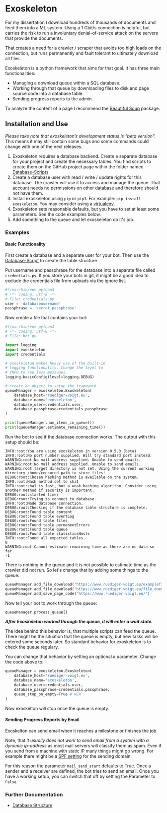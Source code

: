 # Exoskeleton

For my dissertation I download hundreds of thousands of documents and feed them into a ML system. Using a 1 Gbit/s connection is helpful, but carries the risk to run a involuntary denial-of-service attack on the servers that provide the documents.

That creates a need for a crawler / scraper that avoids too high loads on the connection, but runs permanently and fault tolerant to ultimately download all files.

Exoskeleton is a python framework that aims for that goal. It has three main functionalities:
* Managing a download queue within a SQL database.
* Working through that queue by downloading files to disk and page source code into a database table.
* Sending progress reports to the admin.

To analyze the content of a page I recommend the [Beautiful Soup](https://www.crummy.com/software/BeautifulSoup/ "beautiful soup project homepage") package.

## Installation and Use

*Please take note that exoskeleton’s development status is "beta version".* This means it may still contain some bugs and some commands could change with one of the next releases.

1. Exoskeleton requires a database backend. Create a separate database for your project and create the necessary tables. You find scripts to create them on the GitHub project page within the folder named [Database-Scripts](https://github.com/RuedigerVoigt/exoskeleton/tree/master/Database-Scripts)
2. Create a database user with read / write / update rights for this database. The crawler will use it to access and manage the queue. That account needs no permissions on other database and therefore should not have them.
3. Install exoskeleton using `pip` or `pip3`. For example: `pip install exoskeleton`. You may consider using a [virtualenv](https://virtualenv.pypa.io/en/latest/userguide/ "Documentation").
4. Exoskeleton sets reasonable defaults, but you have to set at least some parameters. See the code examples below.
5. Add something to the queue and let exoskeleton do it's job.

### Examples

#### Basic Functionality

First create a database and a separate user for your bot. Then use the [Database-Script](https://github.com/RuedigerVoigt/exoskeleton/Database-Scripts) to create the table structure.

Put username and passphrase for the database into a separate file called `credentials.py`. If you store your bots in git, it might be a good idea to exclude the credentials file from uploads via the ignore list.

```python
#!/usr/bin/env python3
# -*- coding: utf-8 -*-
# File: credentials.py
user = 'databaseusername'
passphrase = 'secret_passphrase'
```

Now create a file that contains your bot:

```python
#!/usr/bin/env python3
# -*- coding: utf-8 -*-
# File: bot.py

import logging
import exoskeleton
import credentials

# exoskeleton makes heavy use of the built-in
# logging functionality. Change the level to
# INFO to see less messages.
logging.basicConfig(level=logging.DEBUG)

# create an object to setup the framework
queueManager = exoskeleton.Exoskeleton(
    database_host='ruediger-voigt.eu',
    database_name='exoskeleton',
    database_user=credentials.user,
    database_passphrase=credentials.passphrase
)

print(queueManager.num_items_in_queue())
print(queueManager.estimate_remaining_time())
```

Run the bot to see if the database connection works. The output with this setup should be:
```
INFO:root:You are using exoskeleton in version 0.5.0 (beta)
INFO:root:No port number supplied. Will try standard port instead.
WARNING:root:No mail address supplied. Unable to send emails.
WARNING:root:No mail address supplied. Unable to send emails.
WARNING:root:Target directory is not set. Using the current working directory /home/censored_path to store files!
DEBUG:root:Chosen hashing method is available on the system.
INFO:root:Hash method set to sha1
INFO:root:sha1 is fast, but a weak hashing algorithm. Consider using another method if security is important.
DEBUG:root:started timer
DEBUG:root:Trying to connect to database.
INFO:root:Made database connection.
DEBUG:root:Checking if the database table structure is complete.
DEBUG:root:Found table content
DEBUG:root:Found table eventLog
DEBUG:root:Found table files
DEBUG:root:Found table permanentErrors
DEBUG:root:Found table queue
DEBUG:root:Found table statisticsHosts
INFO:root:Found all expected tables.
0
WARNING:root:Cannot estimate remaining time as there are no data so far.
-1
```

There is nothing in the queue and it is not possible to estimate time as the crawler did not run. So let's change that by adding some things to the queue:

```python
queueManager.add_file_download('https://www.ruediger-voigt.eu/examplefile.txt')
queueManager.add_file_download('https://www.ruediger-voigt.eu/file_does_not_exist.pdf')
queueManager.add_save_page_code('https://www.ruediger-voigt.eu/')
```

Now tell your bot to work through the queue:

```python
queueManager.process_queue()
```

***After Exoskeleton worked through the queue, it will enter a wait state.***

The idea behind this behavior is, that multiple scripts can feed the queue. There might be the situation that the queue is empty, but new tasks will be entered some seconds later. So standard behavior for exoskeleton is to check the queue regulary.

You can change that behavior by setting an optional a parameter. Change the code above to:

```python
queueManager = exoskeleton.Exoskeleton(
    database_host='ruediger-voigt.eu',
    database_name='exoskeleton',
    database_user=credentials.user,
    database_passphrase=credentials.passphrase,
    queue_stop_on_empty=True # NEW
)
```

Now exoskelton will stop once the queue is empty.

#### Sending Progress Reports by Email

Exoskelton can send email when it reaches a milestone or finishes the job.


Note, that *it usually does not work to send email from a system with a dynamic ip-address* as most mail servers will classify them as spam.
Even if you send from a machine with static IP many things might go wrong.
For example there might be a [SPF setting](https://en.wikipedia.org/wiki/Sender_Policy_Framework) for the sending domain.

For this reason the parameter `mail_send_start` defaults to True.
Once a sender and a receiver are defined, the bot tries to send an email.
Once you have a working setup, you can switch that off by setting the Parameter to `False`.

### Further Documentation

* [Database Structure](Database-Scripts/README.md)